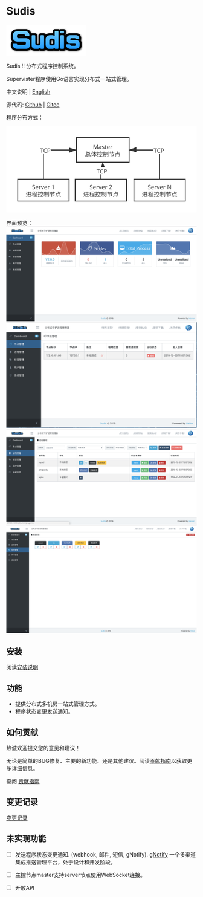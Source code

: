 # Sudis

![sudis logo](webui/public/logo.png)

Sudis !! 分布式程序控制系统。

Supervister程序使用Go语言实现分布式一站式管理。

中文说明 | [English](README.md)

源代码: [Github](https://github.com/ihaiker/sudis) | [Gitee](https://gitee.com/ihaiker/sudis)

程序分布方式：

![sudis.svg](./docs/views/sudis.svg)

界面预览：
![dashboard.png](./docs/views/dashboard.png)
![nodes.png](./docs/views/nodes.png)
![programs.png](./docs/views/programs.png)
![tags.png](./docs/views/tags.png)

## 安装

阅读[安装说明](docs/INSTALL.md)

## 功能

- 提供分布式多机房一站式管理方式。
- 程序状态变更发送通知。

## 如何贡献

热诚欢迎提交您的意见和建议！

无论是简单的BUG修复、主要的新功能、还是其他建议。阅读[贡献指南](docs/CONTRIBUTING.md)以获取更多详细信息。

查阅 [贡献指南](docs/CONTRIBUTING.md)

## 变更记录

[变更记录](docs/CHANGELOG.md)

## 未实现功能

- [ ] 发送程序状态变更通知. (webhook, 邮件, 短信, gNotify).  [gNotify](https://github.com/ihaiker/gNotify) 一个多渠道集成推送管理平台，处于设计和开发阶段。
- [ ] 主控节点master支持server节点使用WebSocket连接。
- [ ] 开放API


